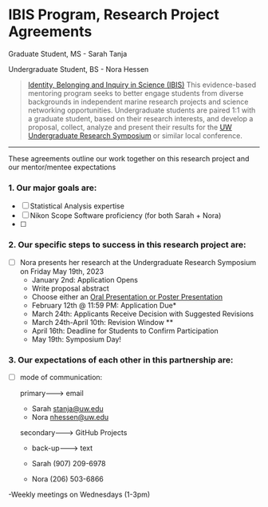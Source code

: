 # IBIS Program, Research Project Agreements

Graduate Student, MS - Sarah Tanja

Undergraduate Student, BS - Nora Hessen

> [Identity, Belonging and Inquiry in Science (IBIS)](https://environment.uw.edu/students/current-students/identity-belonging-and-inquiry-in-science-ibis-program/) This evidence-based mentoring program seeks to better engage students from diverse backgrounds in independent marine research projects and science networking opportunities. Undergraduate students are paired 1:1 with a graduate student, based on their research interests, and develop a proposal, collect, analyze and present their results for the [UW Undergraduate Research Symposium](https://www.washington.edu/undergradresearch/symposium/) or similar local conference.

------

These agreements outline our work together on this research project and our mentor/mentee expectations

### 1. Our major goals are:

- [ ] Statistical Analysis expertise
- [ ] Nikon Scope Software proficiency (for both Sarah + Nora)
- [ ] 

### 2. Our specific steps to success in this research project are:

- [ ] Nora presents her research at the Undergraduate Research Symposium on Friday May 19th, 2023
  - January 2nd: Application Opens
  - Write proposal abstract
  - Choose either an [Oral Presentation or Poster Presentation](https://www.washington.edu/undergradresearch/symposium/presenters/)
  - February 12th @ 11:59 PM: Application Due*
  - March 24th: Applicants Receive Decision with Suggested Revisions
  - March 24th-April 10th: Revision Window **
  - April 16th: Deadline for Students to Confirm Participation
  - May 19th: Symposium Day!

### 3. Our expectations of each other in this partnership are:

- [ ] mode of communication:

  primary--->  email

  	- Sarah stanja@uw.edu
  	- Nora nhessen@uw.edu

  secondary---> GitHub Projects

  - back-up---> text

  - Sarah (907) 209-6978
  - Nora (206) 503-6866

-Weekly meetings on Wednesdays (1-3pm) 

  

